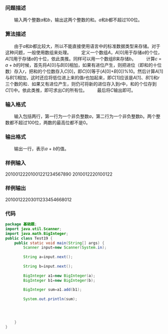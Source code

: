 ### 问题描述

　　输入两个整数*a*和*b*，输出这两个整数的和。*a*和*b*都不超过100位。

### 算法描述

　　由于*a*和*b*都比较大，所以不能直接使用语言中的标准数据类型来存储。对于这种问题，一般使用数组来处理。
　　定义一个数组*A*，*A*[0]用于存储*a*的个位，*A*[1]用于存储*a*的十位，依此类推。同样可以用一个数组*B*来存储*b*。
　　计算*c* = *a* + *b*的时候，首先将*A*[0]与*B*[0]相加，如果有进位产生，则把进位（即和的十位数）存入*r*，把和的个位数存入*C*[0]，即*C*[0]等于(*A*[0]+*B*[0])%10。然后计算*A*[1]与*B*[1]相加，这时还应将低位进上来的值*r*也加起来，即*C*[1]应该是*A*[1]、*B*[1]和*r*三个数的和．如果又有进位产生，则仍可将新的进位存入到*r*中，和的个位存到*C*[1]中。依此类推，即可求出*C*的所有位。
　　最后将*C*输出即可。

### 输入格式

　　输入包括两行，第一行为一个非负整数*a*，第二行为一个非负整数*b*。两个整数都不超过100位，两数的最高位都不是0。

### 输出格式

　　输出一行，表示*a* + *b*的值。

### 样例输入

20100122201001221234567890
2010012220100122

### 样例输出

20100122203011233454668012



### 代码

```java
package 基础题;
import java.util.Scanner;
import java.math.BigInteger;
public class Test19 {
	public static void main(String[] args) {
		Scanner input=new Scanner(System.in);
		
		String a=input.next();
		
		String b=input.next();
		
		BigInteger a1=new BigInteger(a);
		BigInteger b1=new BigInteger(b);
		
		BigInteger sum=a1.add(b1);
		
		System.out.println(sum);
		
		
		
		
	}
}

```


